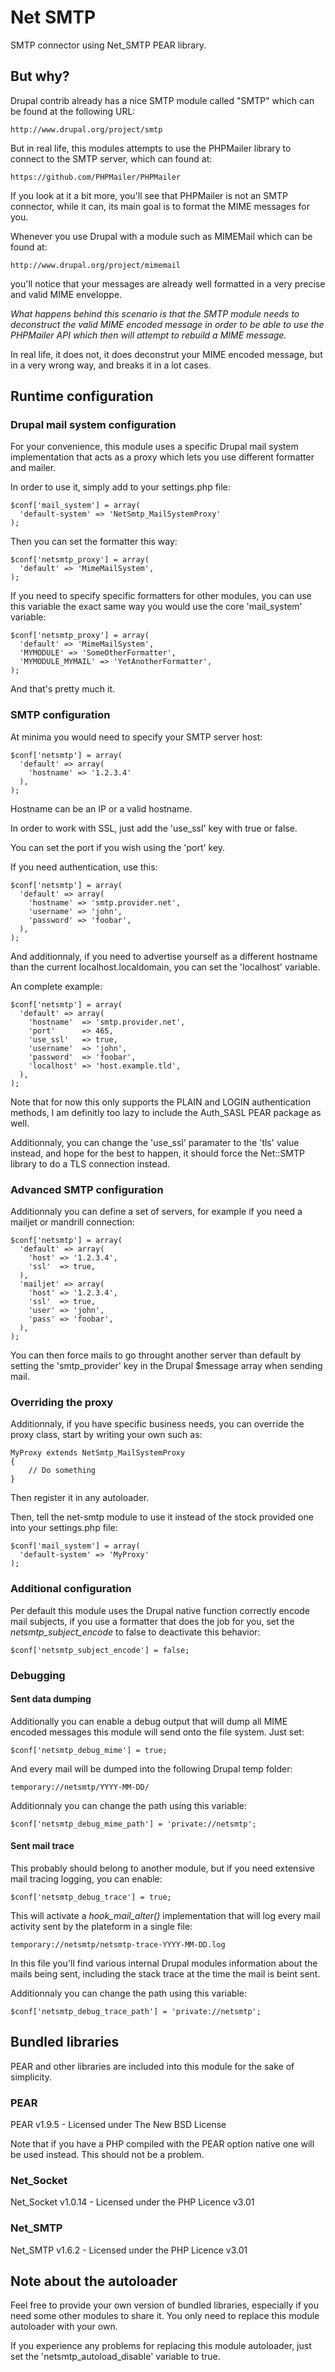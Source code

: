 # Net SMTP

SMTP connector using Net_SMTP PEAR library.

## But why?

Drupal contrib already has a nice SMTP module called "SMTP" which can be found
at the following URL:

    http://www.drupal.org/project/smtp

But in real life, this modules attempts to use the PHPMailer library to connect
to the SMTP server, which can found at:

    https://github.com/PHPMailer/PHPMailer

If you look at it a bit more, you'll see that PHPMailer is not an SMTP
connector, while it can, its main goal is to format the MIME messages for
you.

Whenever you use Drupal with a module such as MIMEMail which can be found at:

    http://www.drupal.org/project/mimemail

you'll notice that your messages are already well formatted in a very precise
and valid MIME enveloppe.

*What happens behind this scenario is that the SMTP module needs to deconstruct
the valid MIME encoded message in order to be able to use the PHPMailer API
which then will attempt to rebuild a MIME message.*

In real life, it does not, it does deconstrut your MIME encoded message, but in
a very wrong way, and breaks it in a lot cases.

## Runtime configuration

### Drupal mail system configuration

For your convenience, this module uses a specific Drupal mail system
implementation that acts as a proxy which lets you use different
formatter and mailer.

In order to use it, simply add to your settings.php file:

    $conf['mail_system'] = array(
      'default-system' => 'NetSmtp_MailSystemProxy'
    );

Then you can set the formatter this way:

    $conf['netsmtp_proxy'] = array(
      'default' => 'MimeMailSystem',
    );

If you need to specify specific formatters for other modules, you
can use this variable the exact same way you would use the core
'mail_system' variable:

    $conf['netsmtp_proxy'] = array(
      'default' => 'MimeMailSystem',
      'MYMODULE' => 'SomeOtherFormatter',
      'MYMODULE_MYMAIL' => 'YetAnotherFormatter',
    );

And that's pretty much it.

### SMTP configuration

At minima you would need to specify your SMTP server host:

    $conf['netsmtp'] = array(
      'default' => array(
        'hostname' => '1.2.3.4'
      ),
    );

Hostname can be an IP or a valid hostname.

In order to work with SSL, just add the 'use_ssl' key with true or false.

You can set the port if you wish using the 'port' key.

If you need authentication, use this:

    $conf['netsmtp'] = array(
      'default' => array(
        'hostname' => 'smtp.provider.net',
        'username' => 'john',
        'password' => 'foobar',
      ),
    );

And additionnaly, if you need to advertise yourself as a different hostname
than the current localhost.localdomain, you can set the 'localhost' variable.

An complete example:

    $conf['netsmtp'] = array(
      'default' => array(
        'hostname'  => 'smtp.provider.net',
        'port'      => 465,
        'use_ssl'   => true,
        'username'  => 'john',
        'password'  => 'foobar',
        'localhost' => 'host.example.tld',
      ),
    );

Note that for now this only supports the PLAIN and LOGIN authentication
methods, I am definitly too lazy to include the Auth_SASL PEAR package
as well.

Additionnaly, you can change the 'use_ssl' paramater to the 'tls' value
instead, and hope for the best to happen, it should force the Net::SMTP
library to do a TLS connection instead.

### Advanced SMTP configuration

Additionnaly you can define a set of servers, for example if you need a
mailjet or mandrill connection:

    $conf['netsmtp'] = array(
      'default' => array(
        'host' => '1.2.3.4',
        'ssl'  => true,
      ),
      'mailjet' => array(
        'host' => '1.2.3.4',
        'ssl'  => true,
        'user' => 'john',
        'pass' => 'foobar',
      ),
    );

You can then force mails to go throught another server than default by
setting the 'smtp_provider' key in the Drupal $message array when sending
mail.

### Overriding the proxy

Additionnaly, if you have specific business needs, you can override the
proxy class, start by writing your own such as:

    MyProxy extends NetSmtp_MailSystemProxy
    {
        // Do something
    }

Then register it in any autoloader.

Then, tell the net-smtp module to use it instead of the stock provided one
into your settings.php file:

    $conf['mail_system'] = array(
      'default-system' => 'MyProxy'
    );

### Additional configuration

Per default this module uses the Drupal native function correctly encode
mail subjects, if you use a formatter that does the job for you, set
the _netsmtp\_subject\_encode_ to false to deactivate this behavior:

    $conf['netsmtp_subject_encode'] = false;

### Debugging

#### Sent data dumping

Additionally you can enable a debug output that will dump all MIME encoded
messages this module will send onto the file system. Just set:

    $conf['netsmtp_debug_mime'] = true;

And every mail will be dumped into the following Drupal temp folder:

    temporary://netsmtp/YYYY-MM-DD/

Additionnaly you can change the path using this variable:

    $conf['netsmtp_debug_mime_path'] = 'private://netsmtp';

#### Sent mail trace

This probably should belong to another module, but if you need extensive mail
tracing logging, you can enable:

    $conf['netsmtp_debug_trace'] = true;

This will activate a _hook\_mail\_alter()_ implementation that will log every
mail activity sent by the plateform in a single file:

    temporary://netsmtp/netsmtp-trace-YYYY-MM-DD.log

In this file you'll find various internal Drupal modules information about the
mails being sent, including the stack trace at the time the mail is beint sent.

Additionnaly you can change the path using this variable:

    $conf['netsmtp_debug_trace_path'] = 'private://netsmtp';

## Bundled libraries

PEAR and other libraries are included into this module for the sake of
simplicity.

### PEAR ###

PEAR v1.9.5 - Licensed under The New BSD License

Note that if you have a PHP compiled with the PEAR option native one will
be used instead. This should not be a problem.

### Net_Socket ###

Net_Socket v1.0.14 - Licensed under the PHP Licence v3.01

### Net_SMTP ### 

Net_SMTP v1.6.2 - Licensed under the PHP Licence v3.01

## Note about the autoloader

Feel free to provide your own version of bundled libraries, especially
if you need some other modules to share it. You only need to replace this
module autoloader with your own.

If you experience any problems for replacing this module autoloader,
just set the 'netsmtp_autoload_disable' variable to true.
